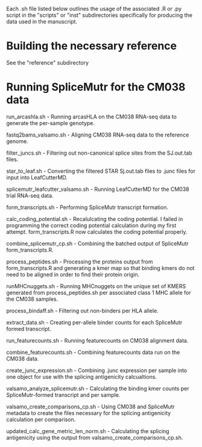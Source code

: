 Each .sh file listed below outlines the usage of the associated .R or .py script in the "scripts" or "inst" subdirectories specifically for producing the data used in the manuscript.

# Building the necessary reference

See the "reference" subdirectory

# Running SpliceMutr for the CM038 data

run_arcashla.sh - Running arcasHLA on the CM038 RNA-seq data to generate the per-sample genotype.

fastq2bams_valsamo.sh - Aligning CM038 RNA-seq data to the reference genome.

filter_juncs.sh - Filtering out non-canonical splice sites from the SJ.out.tab files.

star_to_leaf.sh - Converting the filtered STAR Sj.out.tab files to .junc files for input into LeafCutterMD.

splicemutr_leafcutter_valsamo.sh - Running LeafCutterMD for the CM038 trial RNA-seq data.

form_transcripts.sh - Performing SpliceMutr transcript formation.

calc_coding_potential.sh - Recalulcating the coding potential. I failed in programming the correct coding potential calculation during my first attempt. form_transcripts.R now calculates the coding potential properly. 

combine_splicemutr_cp.sh - Combining the batched output of SpliceMutr form_transcripts.R.

process_peptides.sh - Processing the proteins output from form_transcripts.R and generating a kmer map so that binding kmers do not need to be aligned in order to find their protein origin. 

runMHCnuggets.sh - Running MHCnuggets on the unique set of KMERS generated from process_peptides.sh per associated class 1 MHC allele for the CM038 samples.

process_bindaff.sh - Filtering out non-binders per HLA allele.

extract_data.sh - Creating per-allele binder counts for each SpliceMutr formed transcript.

run_featurecounts.sh - Running featurecounts on CM038 alignment data.

combine_featurecounts.sh - Combining featurecounts data run on the CM038 data.

create_junc_expression.sh - Combining .junc expression per sample into one object for use with the splicing antigenicity calcualtions.

valsamo_analyze_splicemutr.sh - Calculating the binding kmer counts per SpliceMutr-formed transcript and per sample. 

valsamo_create_comparisons_cp.sh - Using CM038 and SpliceMutr metadata to create the files necessary for the splicing antigenicity calculation per comparison.

updated_calc_gene_metric_len_norm.sh - Calculating the splicing antigenicity using the output from valsamo_create_comparisons_cp.sh.
 
